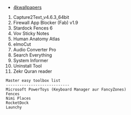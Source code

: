 - [4kwallpapers](https://4kwallpapers.com/photography/dark-aesthetic-city-22091.html)
1. Capture2Text_v4.6.3_64bit
2. Firewall App Blocker (Fab) v1.9
3. Stardock Fences 6
4. Vov Sticky Notes
5. Human Anatomy Atlas
6. elmoCut
7. Audio Converter Pro
8. Search Everything
9.  System Informer
10. Uninstall Tool
11. Zekr Quran reader

```
Master easy toolbox list
----------------------------
Microsoft PowerToys (Keyboard Manager aur FancyZones)
Fences
Nimi Places
RocketDock
Launchy
```
